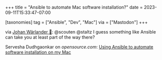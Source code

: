 +++
title = "Ansible to automate Mac software installation?"
date = 2023-09-11T15:33:47-07:00

[taxonomies]
tag = ["Ansible", "Dev", "Mac"]
via = ["Mastodon"]
+++

via [Johan Wärlander 🦀](https://mastodon.nu/@jwarlander/111048436327316829): @scouten @staltz I guess something like Ansible can take you at least part of the way there?

<!-- more -->

Servesha Dudhgaonkar on _opensource.com_: [Using Ansible to automate software installation on my Mac](https://opensource.com/article/22/6/install-software-macos-ansible-homebrew)
